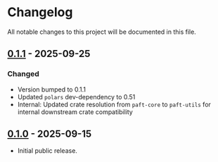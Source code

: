 # Changelog

All notable changes to this project will be documented in this file.

## [0.1.1] - 2025-09-25

### Changed

- Version bumped to 0.1.1
- Updated `polars` dev-dependency to 0.51
- Internal: Updated crate resolution from `paft-core` to `paft-utils` for internal downstream crate compatibility

## [0.1.0] - 2025-09-15

- Initial public release.

[0.1.1]: https://github.com/gramistella/df-derive/compare/v0.1.0...v0.1.1
[0.1.0]: https://github.com/gramistella/df-derive/releases/tag/v0.1.0
